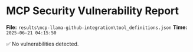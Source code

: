 # MCP Security Vulnerability Report
**File:** `results\mcp-llama-github-integration\tool_definitions.json`
**Time:** `2025-06-21 04:15:50`

✅ No vulnerabilities detected.